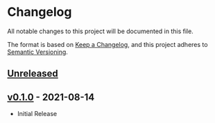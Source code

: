 # Changelog

All notable changes to this project will be documented in this file.

The format is based on [Keep a Changelog](https://keepachangelog.com/en/1.0.0/),
and this project adheres to [Semantic Versioning](https://semver.org/spec/v2.0.0.html).

## [Unreleased](https://github.com/stefanzweifel/changelog-updater-action/compare/v0.3.0...HEAD)

<!-- New Release notes will be placed here automatically -->

## [v0.1.0](https://github.com/stefanzweifel/changelog-updater-action/releases/tag/v0.1.0) - 2021-08-14

- Initial Release

